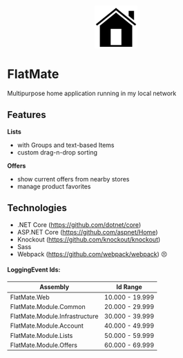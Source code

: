 <p align="center">
  <img src=".github/icon.png" width="100" height="100" />
</p>

# FlatMate

Multipurpose home application running in my local network

## Features

**Lists**
* with Groups and text-based Items
* custom drag-n-drop sorting

**Offers**
* show current offers from nearby stores
* manage product favorites

## Technologies
* .NET Core (https://github.com/dotnet/core)
* ASP.NET Core (https://github.com/aspnet/Home)
* Knockout (https://github.com/knockout/knockout)
* Sass
* Webpack (https://github.com/webpack/webpack) 😣


#### LoggingEvent Ids:
| Assembly                          | Id Range        |
|-----------------------------------|-----------------|
| FlatMate.Web                      | 10.000 - 19.999 |
| FlatMate.Module.Common            | 20.000 - 29.999 |
| FlatMate.Module.Infrastructure    | 30.000 - 39.999 |
| FlatMate.Module.Account           | 40.000 - 49.999 |
| FlatMate.Module.Lists             | 50.000 - 59.999 |
| FlatMate.Module.Offers            | 60.000 - 69.999 |
